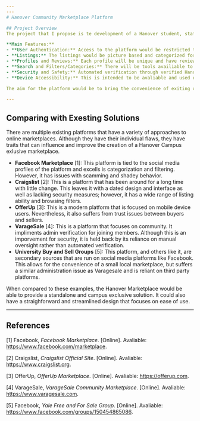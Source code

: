 ```yaml
---
---
# Hanover Community Marketplace Platform

## Project Overview
The project that I propose is te development of a Hanover student, staff, and faculty exclusive online marketplace. It would allow users to buy, sell, and trade items such as furniture, electronics, and textbooks on a trusted campus platform.

**Main Features:**
- **User Authentication:** Access to the platform would be restricted to verified hanover email addresses.
- **Listings:** The listings would be picture based and categorized for easier searching and listings.
- **Profiles and Reviews:** Each profile will be unique and have reviews and history attatched to their account.
- **Search and Filters/Categories:** There will be tools availiable to search and list items by category, price, etc.
- **Security and Safety:** Automated verification through verified Hanover emails restrics access, and meet up safety can be built in.
- **Device Accessibility:** This is intended to be avaliable and used on computers and mobile devices alike via web applications.

The aim for the platform would be to bring the convenience of exiting online markeplaces with the exclusivity of a campus restricted community.

---
```


## Comparing with Exesting Solutions

There are multiple existing platforms that have a variety of approaches to online marketplaces. Although they have their individual flaws, they have traits that can influence and improve the creation of a Hanover Campus exlusive marketplace.

- **Facebook Marketplace** [1]: This platform is tied to the social media profiles of the platform and excells is categorization and filtering. However, it has issues with scamming and shadey behavior.
- **Craigslist** [2]: This is a platform that has been around for a long time with little change. This leaves it with a dated design and interface as well as lacking security measures; however, it has a wide range of listing ability and browsing filters.
- **OfferUp** [3]: This is a modern platform that is focused on mobile device users. Nevertheless, it also suffers from trust issues between buyers and sellers.
- **VarageSale** [4]: This is a platform that focuses on community. It impliments admin verification for joining members. Although this is an imporvement for security, it is held back by its reliance on manual oversight rather than automated verification.
- **University Buy and Sell Groups** [5]: This platform, and others like it, are secondary sources that are run on social media platforms like Facebook. This allows for the convenience of a small local marketplace, but suffers a similar administration issue as Varagesale and is reliant on third party platforms.

When compared to these examples, the Hanover Marketplace would be able to provide a standalone and campus exclusive solution. It could also have a straighforward and streamlined design that focuses on ease of use.

---

## References
[1] Facebook, *Facebook Marketplace*. [Online]. Avaliable: https://www.facebook.com/marketplace.

[2] Craigslist, *Craigslist Official Site*. [Online]. Avaliable: https://www.craigslist.org.

[3] OfferUp, *OfferUp Marketplace*. [Online]. Avaliable: https://offerup.com.

[4] VarageSale, *VarageSale Community Marketplace*. [Online]. Avaliable: https://www.varagesale.com.

[5] Facebook, *Yale Free and For Sale Group*. [Online]. Avaliable: https://www.facebook.com/groups/150454865086.